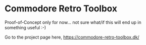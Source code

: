 # Commodore Retro Toolbox
 Proof-of-Concept only for now... not sure what/if this will end up in something useful :-)

Go to the project page here, https://commodore-retro-toolbox.dk/
